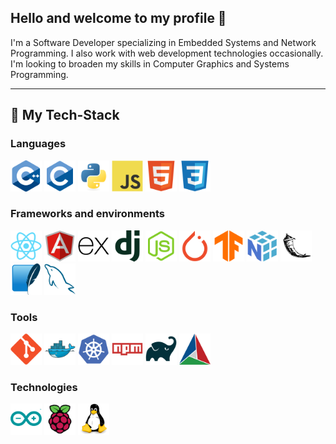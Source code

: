 ## Hello and welcome to my profile 👋

I'm a Software Developer specializing in Embedded Systems and Network Programming. I also work with web development technologies occasionally. I'm looking to broaden my skills in Computer Graphics and Systems Programming.

---

## 🧰 My Tech-Stack

### Languages
<img src="https://github.com/devicons/devicon/blob/master/icons/cplusplus/cplusplus-original.svg" alt="C++" width="50" height="50"> <img src="https://github.com/devicons/devicon/blob/master/icons/c/c-original.svg" alt="C" width="50" height="50"> <img src="https://github.com/devicons/devicon/blob/master/icons/python/python-original.svg" alt="Python" width="50" height="50"> <img src="https://github.com/devicons/devicon/blob/master/icons/javascript/javascript-original.svg" alt="Javascript" width="50" height="50"> <img src="https://github.com/devicons/devicon/blob/master/icons/html5/html5-original.svg" alt="HTML5" width="50" height="50"> <img src="https://github.com/devicons/devicon/blob/master/icons/css3/css3-original.svg" alt="CSS3" width="50" height="50">
### Frameworks and environments
<img src="https://github.com/devicons/devicon/blob/master/icons/react/react-original.svg" alt="React" width="50" height="50"> <img src="https://github.com/devicons/devicon/blob/master/icons/angularjs/angularjs-original.svg" alt="AngularJS" width="50" height="50"> <img src="https://github.com/devicons/devicon/blob/master/icons/express/express-original.svg" alt="express" width="50" height="50"> <img src="https://github.com/devicons/devicon/blob/master/icons/django/django-plain.svg" alt="django" width="50" height="50"> <img src="https://github.com/devicons/devicon/blob/master/icons/nodejs/nodejs-original.svg" alt="NodeJS" width="50" height="50"> <img src="https://github.com/devicons/devicon/blob/master/icons/pytorch/pytorch-original.svg" alt="PyTorch" width="50" height="50"> <img src="https://github.com/devicons/devicon/blob/master/icons/tensorflow/tensorflow-original.svg" alt="Tensorflow" width="50" height="50"> <img src="https://github.com/devicons/devicon/blob/master/icons/numpy/numpy-original.svg" alt="NumPy" width="50" height="50"> <img src="https://github.com/devicons/devicon/blob/master/icons/flask/flask-original.svg" alt="Flask" width="50" height="50"> <img src="https://github.com/devicons/devicon/blob/master/icons/sqlite/sqlite-original.svg" alt="SQLlite" width="50" height="50"> <img src="https://github.com/devicons/devicon/blob/master/icons/mysql/mysql-original.svg" alt="MySQL" width="50" height="50">
### Tools
<img src="https://github.com/devicons/devicon/blob/master/icons/git/git-original.svg" alt="Git" width="50" height="50"> <img src="https://github.com/devicons/devicon/blob/master/icons/docker/docker-original.svg" alt="Docker" width="50" height="50"> <img src="https://github.com/devicons/devicon/blob/master/icons/kubernetes/kubernetes-plain.svg" alt="Kubernetes" width="50" height="50"> <img src="https://github.com/devicons/devicon/blob/master/icons/npm/npm-original-wordmark.svg" alt="npm" width="50" height="50"> <img src="https://github.com/devicons/devicon/blob/master/icons/gradle/gradle-plain.svg" alt="Gradle" width="50" height="50"> <img src="https://github.com/devicons/devicon/blob/master/icons/cmake/cmake-original.svg" alt="Cmake" width="50" height="50">
### Technologies
<img src="https://github.com/devicons/devicon/blob/master/icons/arduino/arduino-original.svg" alt="Arduino" width="50" height="50"> <img src="https://github.com/devicons/devicon/blob/master/icons/raspberrypi/raspberrypi-original.svg" alt="RaspberryPi" width="50" height="50"> <img src="https://github.com/devicons/devicon/blob/master/icons/linux/linux-original.svg" alt="linux" width="50" height="50">

